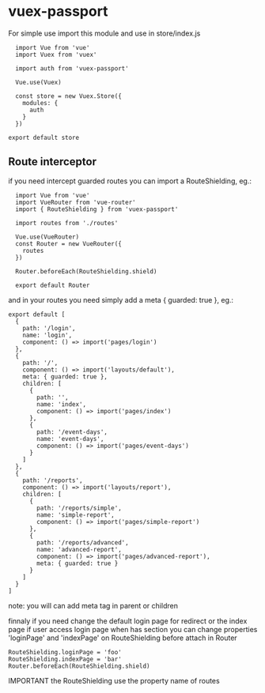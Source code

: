 # vuex-passport

For simple use import this module and use in store/index.js

```
  import Vue from 'vue'
  import Vuex from 'vuex'

  import auth from 'vuex-passport'

  Vue.use(Vuex)

  const store = new Vuex.Store({
    modules: {
      auth
    }
  })

export default store
```

## Route interceptor

if you need intercept guarded routes you can import a RouteShielding, eg.:

```
  import Vue from 'vue'
  import VueRouter from 'vue-router'
  import { RouteShielding } from 'vuex-passport'

  import routes from './routes'

  Vue.use(VueRouter)
  const Router = new VueRouter({
    routes
  })

  Router.beforeEach(RouteShielding.shield)

  export default Router
```

and in your routes you need simply add a meta { guarded: true }, eg.:

```
export default [
  {
    path: '/login',
    name: 'login',
    component: () => import('pages/login')
  },
  {
    path: '/',
    component: () => import('layouts/default'),
    meta: { guarded: true },
    children: [
      {
        path: '',
        name: 'index',
        component: () => import('pages/index')
      },
      {
        path: '/event-days',
        name: 'event-days',
        component: () => import('pages/event-days')
      }
    ]
  },
  {
    path: '/reports',
    component: () => import('layouts/report'),
    children: [
      {
        path: '/reports/simple',
        name: 'simple-report',
        component: () => import('pages/simple-report')
      },
      {
        path: '/reports/advanced',
        name: 'advanced-report',
        component: () => import('pages/advanced-report'),
        meta: { guarded: true }
      }
    ]
  }
]
```
note: you will can add meta tag in parent or children

finnaly if you need change the default login page for redirect or the index page if user access login page when has section you can change properties 'loginPage' and 'indexPage' on RouteShielding before attach in Router

```
RouteShielding.loginPage = 'foo'
RouteShielding.indexPage = 'bar'
Router.beforeEach(RouteShielding.shield)
```

IMPORTANT the RouteShielding use the property name of routes
